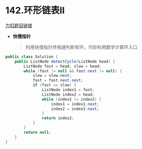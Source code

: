 # 142.环形链表II
[力扣题目链接](https://leetcode.cn/problems/linked-list-cycle-ii/)
- **快慢指针**
  >利用快慢指针终相遇判断有环，巧妙利用数学计算环入口
```java
public class Solution {
    public ListNode detectCycle(ListNode head) {
        ListNode fast = head, slow = head;
        while (fast != null && fast.next != null) {
            slow = slow.next;
            fast = fast.next.next;
            if (fast == slow) {
                ListNode index1 = fast;
                ListNode index2 = head;
                while (index1 != index2) {
                    index1 = index1.next;
                    index2 = index2.next;
                }
                return index2; 
            }
        }
        return null;
    }
}
```
